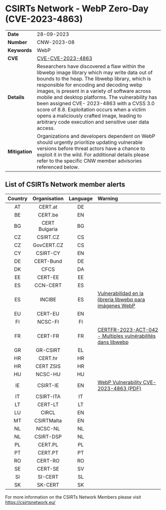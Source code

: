 # CSIRTs Network - WebP Zero-Day (CVE-2023-4863)

|   |   |
|---|---|
| **Date** | 28-09-2023 |
| **Number** | CNW-2023-08 | 
| **Keywords** | WebP | 
| **CVE** | [CVE-CVE-2023-4863](https://www.cve.org/CVERecord?id=CVE-2023-4863) | 
| **Details** | Researchers have discovered a flaw within the libwebp image library which may write data out of bounds to the heap. The libwebp library, which is responsible for encoding and decoding webp images, is present in a variety of software across mobile and desktop platforms. The vulnerability has been assigned CVE- 2023-4863 with a CVSS 3.0 score of 8.8. Exploitation occurs when a victim opens a maliciously crafted image, leading to arbitrary code execution and sensitive user data access. |
| **Mitigation** | Organizations and developers dependent on WebP should urgently prioritize updating vulnerable versions before threat actors have a chance to exploit it in the wild. For additional details please refer to the specific CNW member advisories referenced below. |

## List of CSIRTs Network member alerts

| Country | Organisation | Language | Warning |
| :-----: | :----------: | :------: | :------ | 
| AT | CERT.at | DE | |
| BE | CERT.be | EN | |
| BG | CERT Bulgaria | BG | |
| CZ | CSIRT.CZ | CS | |
| CZ | GovCERT.CZ | CS | |
| CY | CSIRT-CY | EN | |
| DE | CERT-Bund | DE | |
| DK | CFCS | DA | |
| EE | CERT-EE | EE | |
| ES | CCN-CERT | ES | |
| ES | INCIBE | ES | [Vulnerabilidad en la librería libwebp para imágenes WebP](https://www.incibe.es/incibe-cert/alerta-temprana/avisos/vulnerabilidad-en-la-libreria-libwebp-para-imagenes-webp) |
| EU | CERT-EU | EN | |
| FI | NCSC-FI | FI | |
| FR | CERT-FR | FR | [CERTFR-2023-ACT-042 - Multiples vulnérabilités dans libwebp](https://www.cert.ssi.gouv.fr/actualite/CERTFR-2023-ACT-042/) |
| GR | GR-CSIRT | EL | |
| HR | CERT.hr | HR | |
| HR | CERT ZSIS | HR | |
| HU | NCSC-HU | HU | |
| IE | CSIRT-IE | EN | [WebP Vulnerability CVE-2023-4863 (PDF)](https://www.ncsc.gov.ie/pdfs/WebP_Vulnerability_CVE_2023_4863.pdf) |
| IT | CSIRT-ITA | IT | |
| LT | CERT-LT | LT | |
| LU | CIRCL | EN | |
| MT | CSIRTMalta | EN | |
| NL | NCSC-NL | NL | |
| NL | CSIRT-DSP | NL | |
| PL | CERT.PL | PL | |
| PT | CERT.PT | PT | |
| RO | CERT-RO | RO | |
| SE | CERT-SE | SV | |
| SI | SI-CERT | SL | |
| SK | SK-CERT | SK | |

 

For more information on the CSIRTs Network Members please visit https://csirtsnetwork.eu/ 
